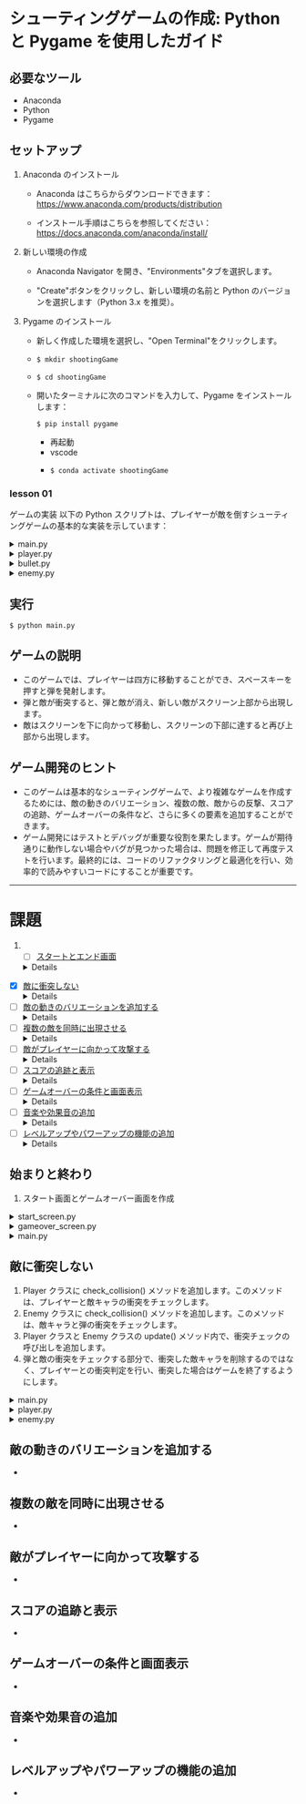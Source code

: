 # シューティングゲームの作成: Python と Pygame を使用したガイド

## 必要なツール

- Anaconda
- Python
- Pygame

## セットアップ

1. Anaconda のインストール

   - Anaconda はこちらからダウンロードできます：https://www.anaconda.com/products/distribution

   - インストール手順はこちらを参照してください：https://docs.anaconda.com/anaconda/install/

1. 新しい環境の作成

   - Anaconda Navigator を開き、"Environments"タブを選択します。

   - "Create"ボタンをクリックし、新しい環境の名前と Python のバージョンを選択します（Python 3.x を推奨）。

1. Pygame のインストール

   - 新しく作成した環境を選択し、"Open Terminal"をクリックします。

   - ```
     $ mkdir shootingGame
     ```

   - ```
     $ cd shootingGame
     ```

   - 開いたターミナルに次のコマンドを入力して、Pygame をインストールします：

     ```
     $ pip install pygame
     ```

     - 再起動
     - vscode
     - ```
       $ conda activate shootingGame
       ```

### lesson 01

ゲームの実装
以下の Python スクリプトは、プレイヤーが敵を倒すシューティングゲームの基本的な実装を示しています：

<details><summary>main.py</summary>

```python
"""
This module contains the main.
"""

import sys
import pygame
from pygame.locals import QUIT, K_SPACE
from player import Player
from bullet import Bullet
from enemy import Enemy

# ゲームの定数
WIDTH, HEIGHT = 800, 600  # ゲームウィンドウの幅と高さ
FPS = 60  # フレームレート
PLAYER_SPEED = 5  # プレイヤーの移動速度
BULLET_SPEED = 5  # 弾の速度
ENEMY_SPEED = 2  # 敵の速度


def run_game():
    """
    ゲームを実行するメイン関数です。
    """
    # Pygameの初期化
    pygame.init()
    pygame.font.init()  # フォントの初期化
    screen = pygame.display.set_mode((WIDTH, HEIGHT))

    # クロックの作成
    clock = pygame.time.Clock()

    game_started = False  # ゲームが開始されたかどうかのフラグ

    # スプライトグループの作成
    all_sprites = pygame.sprite.Group()
    bullets = pygame.sprite.Group()
    enemies = pygame.sprite.Group()

    # ゲームループ
    running = True
    bullet_fired = False  # 弾丸が発射されたかどうかのフラグ

    while running:
        for event in pygame.event.get():
            if event.type == QUIT:
                running = False

        if not game_started:
            keys = pygame.key.get_pressed()
            # ゲーム開始
            game_started = True

            # プレイヤーの作成
            player = Player(WIDTH, HEIGHT, PLAYER_SPEED)
            all_sprites.add(player)

            # 敵の作成
            enemy = Enemy(WIDTH, HEIGHT, ENEMY_SPEED)
            all_sprites.add(enemy)
            enemies.add(enemy)

        if running:
            keys = pygame.key.get_pressed()
            if keys[K_SPACE] and not bullet_fired:
                # スペースキーが押下されたら弾丸を発射
                bullet = Bullet(player.rect.center, BULLET_SPEED, enemies)
                all_sprites.add(bullet)
                bullets.add(bullet)
                bullet_fired = True
            elif not keys[K_SPACE]:
                bullet_fired = False

            screen.fill((0, 0, 0))

            if game_started:
                all_sprites.update()  # スプライトの位置を更新

                # 敵が画面から消えた場合に新たに敵を生成する
                if len(enemies) == 0:
                    enemy = Enemy(WIDTH, HEIGHT, ENEMY_SPEED)
                    all_sprites.add(enemy)
                    enemies.add(enemy)

                # 衝突検出
                collisions = pygame.sprite.groupcollide(
                    enemies, bullets, True, True)
                for _ in collisions:
                    # 敵を再度生成してスプライトグループに追加する
                    enemy = Enemy(WIDTH, HEIGHT, ENEMY_SPEED)
                    all_sprites.add(enemy)
                    enemies.add(enemy)

                all_sprites.draw(screen)  # 全てのスプライトを描画
                bullets.draw(screen)  # 弾丸のスプライトグループを描画
                enemies.draw(screen)  # 敵のスプライトグループを描画

            pygame.display.flip()
            clock.tick(FPS)

    pygame.quit()
    sys.exit()


def update(self, *args):
    """
    敵の位置を更新する関数です。
    敵の位置をスピードに基づいて更新するために呼び出されます。
    """
    self.rect.y += self.speed
    if self.rect.top > self.height:
        self.rect.bottom = 0

    # 衝突検出
    collisions = pygame.sprite.spritecollide(self, args[0], True)
    if collisions:
        self.kill()


if __name__ == "__main__":
    run_game()
```

</details>

<details><summary>player.py</summary>

```python
"""
This module contains the Player class for the game.
"""

import pygame


class Player(pygame.sprite.Sprite):
    """
    Represents a player object in the game.

    This class handles the behavior and movement of the player.
    """

    def __init__(self, width, height, speed):
        super().__init__()
        self.width = width
        self.height = height
        self.speed = speed
        self.image = pygame.Surface((50, 50))
        self.image.fill((255, 255, 255))
        self.rect = self.image.get_rect(center=(width/2, height/2))

    def update(self, *args):
        """
        Update the player's position.
        This method is called to update the player's position based on keyboard input.
        """
        keys = pygame.key.get_pressed()  # キー入力を取得
        if keys[pygame.K_LEFT]:
            self.rect.x -= self.speed  # 左キーが押されている場合、プレイヤーを左に移動
        if keys[pygame.K_RIGHT]:
            self.rect.x += self.speed  # 右キーが押されている場合、プレイヤーを右に移動
        if keys[pygame.K_UP]:
            self.rect.y -= self.speed  # 上キーが押されている場合、プレイヤーを上に移動
        if keys[pygame.K_DOWN]:
            self.rect.y += self.speed  # 下キーが押されている場合、プレイヤーを下に移動

        # プレイヤーの移動範囲をゲーム画面内に制限する
        self.rect.clamp_ip(pygame.Rect(0, 0, self.width, self.height))
```

</details>

<details><summary>bullet.py</summary>

```python
"""
This module contains the Bullet class for the game.
"""

import pygame


class Bullet(pygame.sprite.Sprite):
    """
    Represents a bullet object in the game.

    This class handles the behavior and movement of bullets.
    """

    def __init__(self, pos, speed, enemies):
        super().__init__()
        self.speed = speed
        self.enemies = enemies
        self.image = pygame.Surface((10, 10))
        self.image.fill((255, 255, 255))
        self.rect = self.image.get_rect(center=pos)

    def update(self, *args):
        """
        Update the bullet's position.
        This method is called to update the bullet's position based on its speed.
        """
        self.rect.y -= self.speed  # 弾を上方向に移動させる
        if self.rect.bottom < 0:
            self.kill()  # 弾が画面外に出たら弾を削除する
```

</details>

<details><summary>enemy.py</summary>

```python
"""
This module contains the Enemy class for the game.
"""

import pygame


class Enemy(pygame.sprite.Sprite):
    """
    Represents an enemy object in the game.

    This class handles the behavior and movement of enemies.
    """

    def __init__(self, width, height, speed):
        super().__init__()
        self.width = width
        self.height = height
        self.speed = speed
        self.image = pygame.Surface((50, 50))
        self.image.fill((255, 0, 0))
        self.rect = self.image.get_rect(center=(width / 2, 0))

    def update(self, *args):
        """
        Update the enemy's position.
        This method is called to update the enemy's position based on its speed.
        """
        self.rect.y += self.speed  # 敵を下方向に移動させる
        if self.rect.bottom > self.height:
            self.kill()  # 敵が画面から消えたら敵を削除する
```

</details>


## 実行

```
$ python main.py
```

## ゲームの説明

- このゲームでは、プレイヤーは四方に移動することができ、スペースキーを押すと弾を発射します。
- 弾と敵が衝突すると、弾と敵が消え、新しい敵がスクリーン上部から出現します。
- 敵はスクリーンを下に向かって移動し、スクリーンの下部に達すると再び上部から出現します。

## ゲーム開発のヒント

- このゲームは基本的なシューティングゲームで、より複雑なゲームを作成するためには、敵の動きのバリエーション、複数の敵、敵からの反撃、スコアの追跡、ゲームオーバーの条件など、さらに多くの要素を追加することができます。
- ゲーム開発にはテストとデバッグが重要な役割を果たします。ゲームが期待通りに動作しない場合やバグが見つかった場合は、問題を修正して再度テストを行います。最終的には、コードのリファクタリングと最適化を行い、効率的で読みやすいコードにすることが重要です。

---

# 課題
1. - [ ]  [スタートとエンド画面](#始まりと終わり)
    <details>
    - 
    <details>

- [x] [敵に衝突しない](#敵に衝突しない)
　　<details>
   - 衝突判定の処理を修正する必要があります。現在のコードでは敵と弾が衝突すると敵が消えてしまいますが、敵とプレイヤーの衝突も判定する必要があります。
   - 衝突判定にはpygame.sprite.spritecollide()関数を使用します。プレイヤーと敵のスプライトグループの衝突判定を行い、衝突があった場合にゲームオーバーの処理を追加します。
  </details>
- [ ] [敵の動きのバリエーションを追加する](#敵の動きのバリエーションを追加する)
  <details>
   - 敵の動きをランダムにするなど、バリエーションを追加するためには、敵のupdate()メソッドを修正します。
   - randomモジュールを使用して、敵の移動方向や速度をランダムに設定することができます。
  </details>
- [ ] [複数の敵を同時に出現させる](#複数の敵を同時に出現させる)
  <details>
   - Enemyクラスのインスタンスを複数作成し、それぞれの敵を別々のスプライトグループに追加します。
   - ゲームループ内で新しい敵を生成し、スプライトグループに追加することで、複数の敵を同時に出現させることができます。
  </details>
- [ ] [敵がプレイヤーに向かって攻撃する](#敵がプレイヤーに向かって攻撃する)
  <details>
   - 敵がプレイヤーに向かって攻撃するためには、敵の座標とプレイヤーの座標の差を計算し、移動方向を設定します。
   - Playerクラスのインスタンスを敵のupdate()メソッドに渡し、敵がプレイヤーを追いかけるようにします。
  </details>
- [ ] [スコアの追跡と表示](#スコアの追跡と表示)
  <details>
   - スコアを管理する変数を追加し、敵を倒すたびにスコアを増やします。
   - スコアを表示するためには、Pygameの描画機能を使用してスコアを画面に表示します。
  </details>
- [ ] [ゲームオーバーの条件と画面表示](#ゲームオーバーの条件と画面表示)
  <details>
   - ゲームオーバーの条件を設定し、ゲームオーバー時には画面にゲームオーバーのメッセージを表示します。
   - ゲームオーバー時には、プレイヤーの操作を停止し、敵の出現を停止します。
  </details>
- [ ] [音楽や効果音の追加](#音楽や効果音の追加)
  <details>
   - Pygameのサウンド機能を使用して、BGMや効果音を再生します。
   - ゲームの開始時や敵を倒した時など、適切なタイミングで音楽や効果音を再生することができます。
  </details>
- [ ] [レベルアップやパワーアップの機能の追加](#レベルアップやパワーアップの機能の追加)
  <details>
   - レベルアップやパワーアップの機能を追加するには、プレイヤーの能力や敵の難易度を調整します。
   - レベルアップ時には、プレイヤーの移動速度や弾の速度を増加させるなどの変更を加えます。
  </details>

## 始まりと終わり
  1. スタート画面とゲームオーバー画面を作成

  <details><summary>start_screen.py</summary>

```python
"""
This module contains the StartScreen class for the game.
"""
import pygame


class StartScreen(pygame.sprite.Sprite):
    """
    Represents the start screen of the game.

    This class handles the drawing and behavior of the start screen.
    """

    clock = pygame.time.Clock()

    @classmethod
    def draw(cls, screen):
        """
        Draw the start screen.

        This method draws the title and start text on the screen.
        """

        pygame.font.init()  # フォントの初期化

        font = pygame.font.Font(None, 36)
        title_text = font.render(
            "Shooting Game", True, (255, 255, 255))  # タイトルテキストの作成
        start_text = font.render(
            "Press SPACE to start", True, (255, 255, 255))  # 開始テキストの作成

        running = True
        while running:
            for event in pygame.event.get():
                if event.type == pygame.QUIT:
                    pygame.quit()
                    return
                elif event.type == pygame.KEYDOWN:
                    if event.key == pygame.K_SPACE:
                        running = False

            screen.fill((0, 0, 0))
            screen.blit(title_text, (screen.get_width() // 2 -
                        title_text.get_width() // 2, screen.get_height() // 2 - 50))  # タイトルテキストの描画
            screen.blit(start_text, (screen.get_width() // 2 -
                        start_text.get_width() // 2, screen.get_height() // 2))  # 開始テキストの描画
            pygame.display.flip()
            cls.clock.tick(60)

        pygame.font.quit()  # フォントの終了処理
```

  </details>

  <details><summary>gameover_screen.py</summary>

```python
"""
This module contains the GameOverScreen class for the game.
"""
import pygame


class GameOverScreen(pygame.sprite.Sprite):
    """
    ゲームオーバースクリーンを表すクラスです。

    このクラスはゲームオーバースクリーンの表示と振る舞いを管理します。
    """

    clock = pygame.time.Clock()

    @classmethod
    def draw(cls, screen):
        """
        指定された画面上にゲームオーバースクリーンを描画します。

        Args:
            screen: ゲームオーバースクリーンを描画する画面のサーフェス
        """
        pygame.font.init()  # フォントの初期化

        font = pygame.font.Font(None, 36)
        gameover_text = font.render("ゲームオーバー", True, (255, 255, 255))
        restart_text = font.render(
            "スペースキーを押して再開", True, (255, 255, 255))

        running = True
        while running:
            for event in pygame.event.get():
                if event.type == pygame.QUIT:
                    pygame.quit()
                    return
                elif event.type == pygame.KEYDOWN:
                    if event.key == pygame.K_SPACE:
                        running = False

            screen.fill((0, 0, 0))
            screen.blit(gameover_text, (screen.get_width(
            ) // 2 - gameover_text.get_width() // 2, screen.get_height() // 2 - 50))
            screen.blit(restart_text, (screen.get_width() // 2 -
                        restart_text.get_width() // 2, screen.get_height() // 2))
            pygame.display.flip()
            cls.clock.tick(60)

        pygame.font.quit()  # フォントの終了処理
```

  </details>

  <details><summary>main.py</summary>

```python
...
from start_screen import StartScreen
from gameover_screen import GameOverScreen

...

            if keys[K_SPACE]:
                # ゲーム開始
                game_started = True
                # ゲームオーバー画面をリセット
                all_sprites.empty()
                bullets.empty()
                enemies.empty()

                # プレイヤーの作成
                player = Player(WIDTH, HEIGHT, PLAYER_SPEED)
                all_sprites.add(player)

                # 敵の作成
                enemy = Enemy(WIDTH, HEIGHT, ENEMY_SPEED)
                all_sprites.add(enemy)
                enemies.add(enemy)
            else:
                screen.fill((0, 0, 0))
                StartScreen.draw(screen)  # スタート画面を描画
                pygame.display.flip()
                clock.tick(FPS)
                continue
            
...

            else:
                StartScreen.draw(screen)  # スタート画面を描画

...

    # ゲームオーバー画面の表示
    GameOverScreen.draw(screen)
```

  </details>

## 敵に衝突しない
  1. Player クラスに check_collision() メソッドを追加します。このメソッドは、プレイヤーと敵キャラの衝突をチェックします。
  1. Enemy クラスに check_collision() メソッドを追加します。このメソッドは、敵キャラと弾の衝突をチェックします。
  1. Player クラスと Enemy クラスの update() メソッド内で、衝突チェックの呼び出しを追加します。
  1. 弾と敵の衝突をチェックする部分で、衝突した敵キャラを削除するのではなく、プレイヤーとの衝突判定を行い、衝突した場合はゲームを終了するようにします。

<details><summary>main.py</summary>
  ```python
  ```

</details>

<details><summary>player.py</summary>
  ```python
  ```
</details>


<details><summary>enemy.py</summary>
  ```python
  ```
</details>


## 敵の動きのバリエーションを追加する
* 

## 複数の敵を同時に出現させる
* 

## 敵がプレイヤーに向かって攻撃する
* 

## スコアの追跡と表示
* 

## ゲームオーバーの条件と画面表示
* 

## 音楽や効果音の追加
* 

## レベルアップやパワーアップの機能の追加
* 
